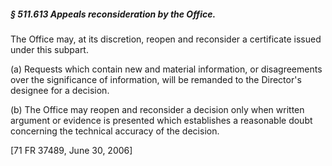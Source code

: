 ##### § 511.613 Appeals reconsideration by the Office. #####

The Office may, at its discretion, reopen and reconsider a certificate issued under this subpart.

(a) Requests which contain new and material information, or disagreements over the significance of information, will be remanded to the Director's designee for a decision.

(b) The Office may reopen and reconsider a decision only when written argument or evidence is presented which establishes a reasonable doubt concerning the technical accuracy of the decision.

[71 FR 37489, June 30, 2006]
